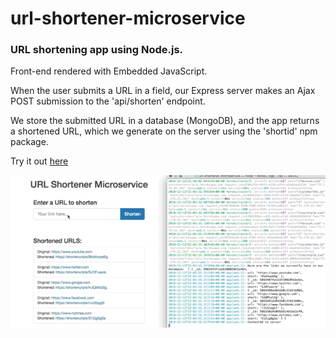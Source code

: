 # url-shortener-microservice 

### URL shortening app using Node.js. 

Front-end rendered with Embedded JavaScript. 

When the user submits a URL in a field, our Express server makes an Ajax POST submission to the 'api/shorten' endpoint. 

We store the submitted URL in a database (MongoDB), and the app returns a shortened URL, which we generate on the server using the 'shortid' npm package.

Try it out [here](https://shortenurlpls.herokuapp.com)

![](url-shortener.gif)


